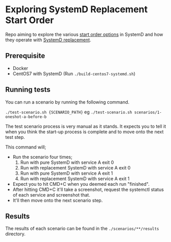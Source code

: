 # Exploring SystemD Replacement Start Order

Repo aiming to explore the various [start order options](https://www.freedesktop.org/software/systemd/man/systemd.unit.html#Requires=) in SystemD and how they operate with [SystemD replacement](https://github.com/gdraheim/docker-systemctl-replacement).

## Prerequisite 

- Docker
- CentOS7 with SystemD (Run `./build-centos7-systemd.sh`)

## Running tests

You can run a scenario by running the following command.

`./test-scenario.sh {SCENARIO_PATH}` eg `./test-scenario.sh scenarios/1-oneshot-a-before-b`

The test scenario process is very manual as it stands. It expects you to tell it when you think the start-up process is complete and to move onto the next test step.

This command will;
- Run the scenario four times;
  1. Run with pure SystemD with service A exit 0
  2. Run with replacement SystemD with service A exit 0 
  3. Run with pure SystemD with service A exit 1
  4. Run with replacement SystemD with service A exit 1 
- Expect you to hit CMD+C when you deemed each run "finished". 
- After hitting CMD+C it'll take a screenshot, request the systemctl status of each service and screenshot that.
- It'll then move onto the next scenario step.

## Results

The results of each scenario can be found in the `./scenarios/**/results` directory. 